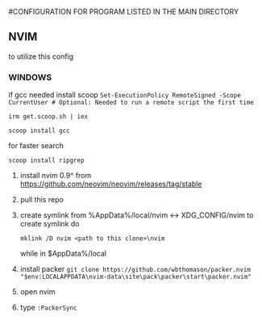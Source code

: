 #CONFIGURATION FOR PROGRAM LISTED IN THE MAIN DIRECTORY


## NVIM
to utilize this config 


### WINDOWS

if gcc needed install scoop
`Set-ExecutionPolicy RemoteSigned -Scope CurrentUser # Optional: Needed to run a remote script the first time`

`irm get.scoop.sh | iex`

`scoop install gcc`

for faster search 

`scoop install ripgrep`


1. install nvim 0.9^ from https://github.com/neovim/neovim/releases/tag/stable
1. pull this repo
1. create symlink from %AppData%/local/nvim <-> XDG_CONFIG/nvim
    to create symlink do 
    
    `mklink /D nvim <path to this clone>\nvim`

    while in $AppData%/local
1. install packer
    `git clone https://github.com/wbthomason/packer.nvim "$env:LOCALAPPDATA\nvim-data\site\pack\packer\start\packer.nvim"`

1. open nvim 
1. type `:PackerSync`





